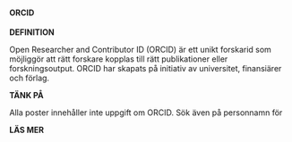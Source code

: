 #### ORCID

**DEFINITION**

Open Researcher and Contributor ID (ORCID) är ett unikt forskarid som möjliggör att rätt forskare kopplas till rätt publikationer eller forskningsoutput. ORCID har skapats på initiativ av universitet, finansiärer och förlag. 

**TÄNK PÅ**

Alla poster innehåller inte uppgift om ORCID. Sök även på personnamn för 

**LÄS MER**

